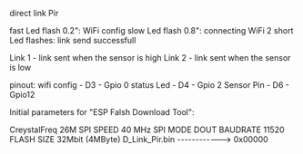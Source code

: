 direct link Pir

fast Led flash 0.2": WiFi config
slow Led flash 0.8": connecting WiFi
2 short Led flashes: link send successfull

Link 1 - link sent when the sensor is high
Link 2 - link sent when the sensor is low

pinout:
wifi config - D3 - Gpio 0
status Led  - D4 - Gpio 2
Sensor Pin  - D6 - Gpio12

Initial parameters for "ESP Falsh Download Tool":

CreystalFreq 	26M
SPI SPEED 	40 MHz
SPI MODE 	DOUT
BAUDRATE 	11520
FLASH SIZE 	32Mbit (4MByte)
D_Link_Pir.bin ------------> 0x00000
